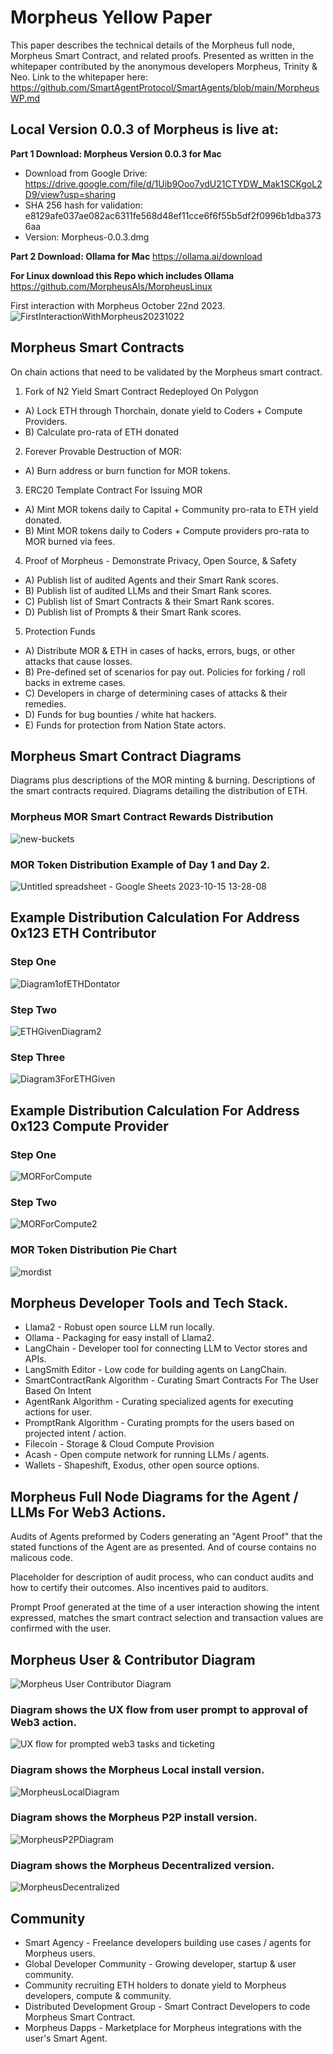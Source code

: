 # Morpheus Yellow Paper

This paper describes the technical details of the Morpheus full node, Morpheus Smart Contract, and related proofs.
Presented as written in the whitepaper contributed by the anonymous developers Morpheus, Trinity & Neo. Link to the whitepaper here: https://github.com/SmartAgentProtocol/SmartAgents/blob/main/MorpheusWP.md

## Local Version 0.0.3 of Morpheus is live at:
**Part 1 Download: Morpheus Version 0.0.3 for Mac**
- Download from Google Drive: https://drive.google.com/file/d/1Uib9Ooo7ydU21CTYDW_Mak1SCKgoL2D9/view?usp=sharing
- SHA 256 hash for validation: e8129afe037ae082ac6311fe568d48ef11cce6f6f55b5df2f0996b1dba3736aa
- Version: Morpheus-0.0.3.dmg

**Part 2 Download: Ollama for Mac**
https://ollama.ai/download

**For Linux download this Repo which includes Ollama**
https://github.com/MorpheusAIs/MorpheusLinux

First interaction with Morpheus October 22nd 2023.
![FirstInteractionWithMorpheus20231022](https://github.com/MorpheusAIs/Morpheus/assets/1563345/35509f3a-4346-4f58-bb60-f7881fd10f7e)

## Morpheus Smart Contracts
On chain actions that need to be validated by the Morpheus smart contract.

1. Fork of N2 Yield Smart Contract Redeployed On Polygon
- A) Lock ETH through Thorchain, donate yield to Coders + Compute Providers.
- B) Calculate pro-rata of ETH donated 

2. Forever Provable Destruction of MOR:
- A) Burn address or burn function for MOR tokens.

3. ERC20 Template Contract For Issuing MOR
- A) Mint MOR tokens daily to Capital + Community pro-rata to ETH yield donated.
- B) Mint MOR tokens daily to Coders + Compute providers pro-rata to MOR burned via fees.

4. Proof of Morpheus - Demonstrate Privacy, Open Source, & Safety
- A) Publish list of audited Agents and their Smart Rank scores.
- B) Publish list of audited LLMs and their Smart Rank scores.
- C) Publish list of Smart Contracts & their Smart Rank scores.
- D) Publish list of Prompts & their Smart Rank scores.

5. Protection Funds
- A) Distribute MOR & ETH in cases of hacks, errors, bugs, or other attacks that cause losses. 
- B) Pre-defined set of scenarios for pay out. Policies for forking / roll backs in extreme cases.
- C) Developers in charge of determining cases of attacks & their remedies. 
- D) Funds for bug bounties / white hat hackers.
- E) Funds for protection from Nation State actors.

## Morpheus Smart Contract Diagrams
Diagrams plus descriptions of the MOR minting & burning.
Descriptions of the smart contracts required.
Diagrams detailing the distribution of ETH. 

### Morpheus MOR Smart Contract Rewards Distribution
![new-buckets](https://github.com/SmartAgentProtocol/SmartAgents/assets/76454555/cd57bae7-2a56-4a55-bf3e-1f810f3fba9c)

### MOR Token Distribution Example of Day 1 and Day 2.
![Untitled spreadsheet - Google Sheets 2023-10-15 13-28-08](https://github.com/MorpheusAIs/Morpheus/assets/76454555/6ff7869d-bbd6-46b5-8673-6a59b75906e1)

## Example Distribution Calculation For Address 0x123 ETH Contributor

### Step One
![Diagram1ofETHDontator](https://github.com/SmartAgentProtocol/SmartAgents/assets/1563345/fead528c-d628-449e-a3a3-2f53904f4a3d)

### Step Two
![ETHGivenDiagram2](https://github.com/MorpheusAIs/Morpheus/assets/1563345/915020e8-d342-48bc-85ee-367de0325680)

### Step Three
![Diagram3ForETHGiven](https://github.com/MorpheusAIs/Morpheus/assets/1563345/a3f455af-56de-4c6b-9688-5b9e91673e5a)

## Example Distribution Calculation For Address 0x123 Compute Provider

### Step One
![MORForCompute](https://github.com/SmartAgentProtocol/SmartAgents/assets/1563345/bef69c69-0420-441f-97f0-7e8195844f57)

### Step Two
![MORForCompute2](https://github.com/SmartAgentProtocol/SmartAgents/assets/1563345/a6f30da5-5441-4f0a-be80-c5798f5920cd)

### MOR Token Distribution Pie Chart
![mordist](https://github.com/MorpheusAIs/Morpheus/assets/76454555/4157efe7-6abf-404a-87f9-a8dc76cd4799)

## Morpheus Developer Tools and Tech Stack.
- Llama2 - Robust open source LLM run locally.
- Ollama - Packaging for easy install of Llama2.
- LangChain - Developer tool for connecting LLM to Vector stores and APIs.
- LangSmith Editor - Low code for building agents on LangChain.
- SmartContractRank Algorithm - Curating Smart Contracts For The User Based On Intent
- AgentRank Algorithm - Curating specialized agents for executing actions for user.
- PromptRank Algorithm - Curating prompts for the users based on projected intent / action.
- Filecoin - Storage & Cloud Compute Provision
- Acash - Open compute network for running LLMs / agents.
- Wallets - Shapeshift, Exodus, other open source options.

## Morpheus Full Node Diagrams for the Agent / LLMs For Web3 Actions. 
Audits of Agents preformed by Coders generating an "Agent Proof" that the stated functions of the Agent are as presented. And of course contains no malicous code.

Placeholder for description of audit process, who can conduct audits and how to certify their outcomes. Also incentives paid to auditors.

Prompt Proof generated at the time of a user interaction showing the intent expressed, matches the smart contract selection and transaction values are confirmed with the user. 

## Morpheus User & Contributor Diagram
![Morpheus User   Contributor Diagram](https://github.com/MorpheusAIs/Morpheus/assets/1563345/2cff8d70-c116-472f-a431-8a82bfa22f9b)

### Diagram shows the UX flow from user prompt to approval of Web3 action.
![UX flow for prompted web3 tasks and ticketing](https://github.com/MorpheusAIs/Morpheus/assets/76454555/942b20fb-d67e-4a57-af2c-cd24a89690a5)

### Diagram shows the Morpheus Local install version.
![MorpheusLocalDiagram](https://github.com/SmartAgentProtocol/SmartAgents/assets/1563345/a0564914-cddb-42e4-b0f4-8c2310db6a66)

### Diagram shows the Morpheus P2P install version.
![MorpheusP2PDiagram](https://github.com/SmartAgentProtocol/SmartAgents/assets/1563345/a7eeb31f-3d38-4233-a45f-e9b91ad84ba2)

### Diagram shows the Morpheus Decentralized version.
![MorpheusDecentralized](https://github.com/SmartAgentProtocol/SmartAgents/assets/1563345/1699f2de-cc18-42e8-a05c-32b3307baa20)

## Community
- Smart Agency - Freelance developers building use cases / agents for Morpheus users.
- Global Developer Community - Growing developer, startup & user community.
- Community recruiting ETH holders to donate yield to Morpheus developers, compute & community.
- Distributed Development Group - Smart Contract Developers to code Morpheus Smart Contract.
- Morpheus Dapps - Marketplace for Morpheus integrations with the user's Smart Agent.
